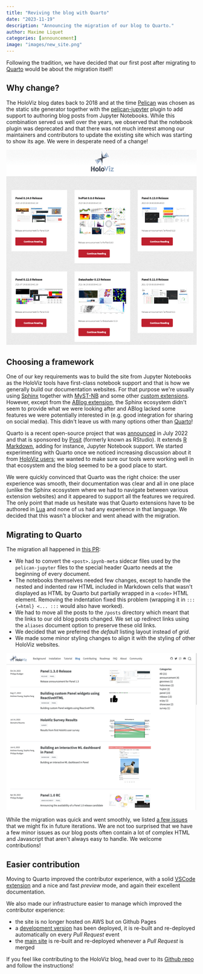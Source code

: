 ```yaml
---
title: "Reviving the blog with Quarto"
date: "2023-11-19"
description: "Announcing the migration of our blog to Quarto."
author: Maxime Liquet
categories: [announcement]
image: "images/new_site.png"
---
```


Following the tradition, we have decided that our first post after migrating to [Quarto](https://quarto.org/) would be about the migration itself!


## Why change?

The HoloViz blog dates back to 2018 and at the time [Pelican](https://getpelican.com/) was chosen as the static site generator together with the [pelican-jupyter](https://github.com/danielfrg/pelican-jupyter) plugin to add support to authoring blog posts from Jupyter Notebooks. While this combination served us well over the years, we observed that the notebook plugin was deprecated and that there was not much interest among our maintainers and contributors to update the existing site which was starting to show its age. We were in desperate need of a change!

[![Pelican version of the blog](./images/old_site.png)](http://web.archive.org/web/20230612061338/https://blog.holoviz.org/)

## Choosing a framework

One of our key requirements was to build the site from Jupyter Notebooks as the HoloViz tools have first-class notebook support and that is how we generally build our documentation websites. For that purpose we're usually using [Sphinx](https://www.sphinx-doc.org/) together with [MyST-NB](https://myst-nb.readthedocs.io/) and some other [custom extensions](https://panel.holoviz.org/how_to/wasm/sphinx.html). However, except from the [ABlog extension](https://ablog.readthedocs.io), the Sphinx ecosystem didn't seem to provide what we were looking after and ABlog lacked some features we were potentially interested in (e.g. good integration for sharing on social media). This didn't leave us with many options other than [Quarto](https://quarto.org/)!

Quarto is a recent open-source project that was [announced](https://posit.co/blog/announcing-quarto-a-new-scientific-and-technical-publishing-system/) in July 2022 and that is sponsored by [Posit](https://posit.co/) (formerly known as RStudio). It extends [R Markdown](https://github.com/rstudio/rmarkdown), adding for instance, Jupyter Notebook support. We started experimenting with Quarto once we noticed increasing discussion about it from [HoloViz users](https://discord.com/channels/1075331058024861767/1088114664229064786/1104048693625229452); we wanted to make sure our tools were working well in that ecosystem and the blog seemed to be a good place to start.

We were quickly convinced that Quarto was the right choice: the user experience was smooth, their documentation was clear and all in one place (unlike the Sphinx ecosystem where we had to navigate between various extension websites) and it appeared to support all the features we required. The only point that made us hesitate was that Quarto extensions have to be authored in [Lua](https://en.wikipedia.org/wiki/Lua_(programming_language)) and none of us had any experience in that language. We decided that this wasn't a blocker and went ahead with the migration.

## Migrating to Quarto

The migration all happened in [this PR](https://github.com/holoviz-dev/blog/pull/27):

- We had to convert the `<post>.ipynb-meta` sidecar files used by the `pelican-jupyter` files to the special header Quarto needs at the beginning of every document.
- The notebooks themselves needed few changes, except to handle the nested and indented raw HTML included in Markdown cells that wasn't displayed as HTML by Quarto but partially wrapped in a `<code>` HTML element. Removing the indentation fixed this problem (wrapping it in `:::{=html} <... :::` would also have worked).
- We had to move all the posts to the `/posts` directory which meant that the links to our old blog posts changed. We set up redirect links using the `aliases` document option to preserve these old links.
- We decided that we preferred the *default* listing layout instead of *grid*.
- We made some minor styling changes to align it with the styling of other HoloViz websites.

![Quarto version of the blog](./images/new_site.png)

While the migration was quick and went smoothly, we listed [a few issues](https://github.com/holoviz-dev/blog/issues/34) that we might fix in future iterations. We are not too surprised that we have a few minor issues as our blog posts often contain a lot of complex HTML and Javascript that aren't always easy to handle. We welcome contributions!

## Easier contribution

Moving to Quarto improved the contributor experience, with a solid [VSCode extension](https://quarto.org/docs/tools/vscode.html) and a nice and fast *preview* mode, and again their excellent documentation.

We also made our infrastructure easier to manage which improved the contributor experience:

- the site is no longer hosted on AWS but on Github Pages
- a [development version](https://holoviz-dev.github.io/blog-dev/) has been deployed, it is re-built and re-deployed automatically on every *Pull Request* event
- the [main site](https://blog.holoviz.org/) is re-built and re-deployed whenever a *Pull Request* is merged

If you feel like contributing to the HoloViz blog, head over to its [Github repo](https://github.com/holoviz-dev/blog) and follow the instructions!

